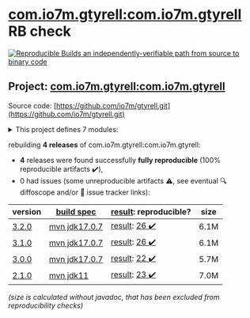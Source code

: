 [com.io7m.gtyrell:com.io7m.gtyrell](https://central.sonatype.com/artifact/com.io7m.gtyrell/com.io7m.gtyrell/versions) RB check
=======

[![Reproducible Builds](https://reproducible-builds.org/images/logos/rb.svg) an independently-verifiable path from source to binary code](https://reproducible-builds.org/)

## Project: [com.io7m.gtyrell:com.io7m.gtyrell](https://central.sonatype.com/artifact/com.io7m.gtyrell/com.io7m.gtyrell/versions)

Source code: [https://github.com/io7m/gtyrell.git](https://github.com/io7m/gtyrell.git)

<details><summary>This project defines 7 modules:</summary>

* [com.io7m.gtyrell:com.io7m.gtyrell](https://central.sonatype.com/artifact/com.io7m.gtyrell/com.io7m.gtyrell/3.2.0)
* [com.io7m.gtyrell:com.io7m.gtyrell.core](https://central.sonatype.com/artifact/com.io7m.gtyrell/com.io7m.gtyrell.core/3.2.0)
* [com.io7m.gtyrell:com.io7m.gtyrell.filter](https://central.sonatype.com/artifact/com.io7m.gtyrell/com.io7m.gtyrell.filter/3.2.0)
* [com.io7m.gtyrell:com.io7m.gtyrell.github](https://central.sonatype.com/artifact/com.io7m.gtyrell/com.io7m.gtyrell.github/3.2.0)
* [com.io7m.gtyrell:com.io7m.gtyrell.oci](https://central.sonatype.com/artifact/com.io7m.gtyrell/com.io7m.gtyrell.oci/3.2.0)
* [com.io7m.gtyrell:com.io7m.gtyrell.server](https://central.sonatype.com/artifact/com.io7m.gtyrell/com.io7m.gtyrell.server/3.2.0)
* [com.io7m.gtyrell:com.io7m.gtyrell.tests](https://central.sonatype.com/artifact/com.io7m.gtyrell/com.io7m.gtyrell.tests/3.2.0)
</details>

rebuilding **4 releases** of com.io7m.gtyrell:com.io7m.gtyrell:
- **4** releases were found successfully **fully reproducible** (100% reproducible artifacts :heavy_check_mark:),
- 0 had issues (some unreproducible artifacts :warning:, see eventual :mag: diffoscope and/or :memo: issue tracker links):

| version | [build spec](/BUILDSPEC.md) | [result](https://reproducible-builds.org/docs/jvm/): reproducible? | size |
| -- | --------- | ------ | -- |
| [3.2.0](https://central.sonatype.com/artifact/com.io7m.gtyrell/com.io7m.gtyrell/3.2.0/pom) | [mvn jdk17.0.7](com.io7m.gtyrell-3.2.0.buildspec) | [result](com.io7m.gtyrell-3.2.0.buildinfo): [26 :heavy_check_mark: ](com.io7m.gtyrell-3.2.0.buildcompare) | 6.1M |
| [3.1.0](https://central.sonatype.com/artifact/com.io7m.gtyrell/com.io7m.gtyrell/3.1.0/pom) | [mvn jdk17.0.7](com.io7m.gtyrell-3.1.0.buildspec) | [result](com.io7m.gtyrell-3.1.0.buildinfo): [26 :heavy_check_mark: ](com.io7m.gtyrell-3.1.0.buildcompare) | 6.1M |
| [3.0.0](https://central.sonatype.com/artifact/com.io7m.gtyrell/com.io7m.gtyrell/3.0.0/pom) | [mvn jdk17.0.7](com.io7m.gtyrell-3.0.0.buildspec) | [result](com.io7m.gtyrell-3.0.0.buildinfo): [22 :heavy_check_mark: ](com.io7m.gtyrell-3.0.0.buildcompare) | 5.7M |
| [2.1.0](https://central.sonatype.com/artifact/com.io7m.gtyrell/com.io7m.gtyrell/2.1.0/pom) | [mvn jdk11](com.io7m.gtyrell-2.1.0.buildspec) | [result](com.io7m.gtyrell-2.1.0.buildinfo): [23 :heavy_check_mark: ](com.io7m.gtyrell-2.1.0.buildcompare) | 7.0M |

<i>(size is calculated without javadoc, that has been excluded from reproducibility checks)</i>
